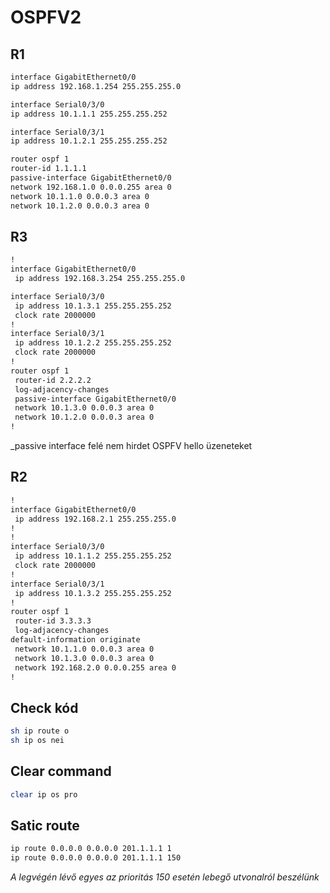 # OSPFV2



## R1
```bash
interface GigabitEthernet0/0
ip address 192.168.1.254 255.255.255.0

interface Serial0/3/0
ip address 10.1.1.1 255.255.255.252

interface Serial0/3/1
ip address 10.1.2.1 255.255.255.252

router ospf 1
router-id 1.1.1.1
passive-interface GigabitEthernet0/0
network 192.168.1.0 0.0.0.255 area 0
network 10.1.1.0 0.0.0.3 area 0
network 10.1.2.0 0.0.0.3 area 0

```
## R3
```bash
!
interface GigabitEthernet0/0
 ip address 192.168.3.254 255.255.255.0

interface Serial0/3/0
 ip address 10.1.3.1 255.255.255.252
 clock rate 2000000
!
interface Serial0/3/1
 ip address 10.1.2.2 255.255.255.252
 clock rate 2000000
!
router ospf 1
 router-id 2.2.2.2
 log-adjacency-changes
 passive-interface GigabitEthernet0/0
 network 10.1.3.0 0.0.0.3 area 0
 network 10.1.2.0 0.0.0.3 area 0
!
```
_passive interface felé nem hirdet OSPFV hello üzeneteket

## R2
```bash
!
interface GigabitEthernet0/0
 ip address 192.168.2.1 255.255.255.0
!
!
interface Serial0/3/0
 ip address 10.1.1.2 255.255.255.252
 clock rate 2000000
!
interface Serial0/3/1
 ip address 10.1.3.2 255.255.255.252
!
router ospf 1
 router-id 3.3.3.3
 log-adjacency-changes
default-information originate 
 network 10.1.1.0 0.0.0.3 area 0
 network 10.1.3.0 0.0.0.3 area 0
 network 192.168.2.0 0.0.0.255 area 0
!

```

## Check kód
```bash
sh ip route o
sh ip os nei
```

## Clear command
```bash
clear ip os pro
```


## Satic route
```bash
ip route 0.0.0.0 0.0.0.0 201.1.1.1 1
ip route 0.0.0.0 0.0.0.0 201.1.1.1 150
```
_A legvégén lévő egyes az  prioritás_
_150 esetén lebegő utvonalról beszélünk_
